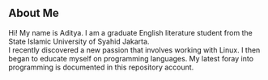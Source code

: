 ## About Me
Hi! My name is Aditya. I am a graduate English literature student from the State Islamic University of Syahid Jakarta. I recently discovered a new passion that involves working with Linux. I then began to educate myself on programming languages. My latest foray into programming is documented in this repository account.
